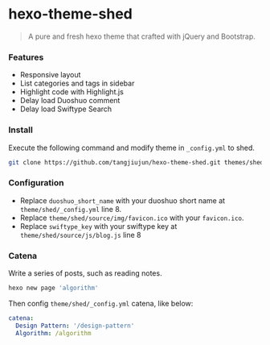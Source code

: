 # hexo-theme-shed
>A pure and fresh hexo theme that crafted with jQuery and Bootstrap.

### Features
* Responsive layout
* List categories and tags in sidebar
* Highlight code with Highlight.js
* Delay load Duoshuo comment
* Delay load Swiftype Search

### Install
Execute the following command and modify theme in `_config.yml` to shed.

```bash
git clone https://github.com/tangjiujun/hexo-theme-shed.git themes/shed
```

### Configuration
* Replace `duoshuo_short_name` with your duoshuo short name at `theme/shed/_config.yml` line 8.
* Replace `theme/shed/source/img/favicon.ico` with your `favicon.ico`.
* Replace `swiftype_key` with your swiftype key at `theme/shed/source/js/blog.js` line 8

### Catena
Write a series of posts, such as reading notes.

```bash
hexo new page 'algorithm'
```

Then config `theme/shed/_config.yml` catena, like below:

```yaml
catena:
  Design Pattern: '/design-pattern'
  Algorithm: /algorithm
```
